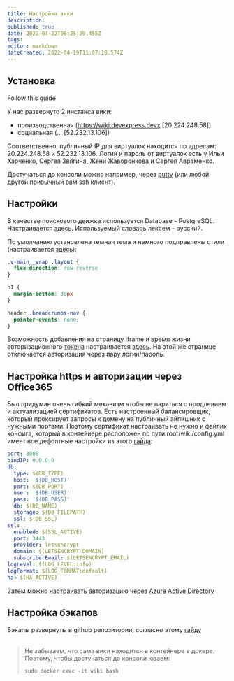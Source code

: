 ```yaml
---
title: Настройка вики
description: 
published: true
date: 2022-04-22T06:25:59.455Z
tags: 
editor: markdown
dateCreated: 2022-04-19T11:07:18.574Z
---
```


## Установка

Follow this [guide](https://docs.requarks.io/install/ubuntu)

У нас развернуто 2 инстанса вики:
- производственная (https://wiki.devexpress.devx [20.224.248.58])
- социальная (... [52.232.13.106])

Соответственно, публичный IP для виртуалок находится по адресам: 20.224.248.58 и 52.232.13.106. Логин и пароль от виртуалок есть у Ильи Харченко, Сергея Звягина, Жени Жаворонкова и Сергея Авраменко.  

Достучаться до консоли можно например, через [putty](https://www.putty.org) (или любой другой привычный вам ssh клиент).

## Настройки

В качестве поискового движка используется Database - PostgreSQL. Настраивается [здесь](/a/search).
Используемый словарь лексем - русский.

По умолчанию установлена темная тема и немного подправлены стили (настраивается [здесь](/a/theme)):

```css
.v-main__wrap .layout {
  flex-direction: row-reverse
}

h1 {
  margin-bottom: 30px
}

header .breadcrumbs-nav {
  pointer-events: none;
}
```

 
Возможность добавления на страницу iframe и время жизни авторизационного [токена](https://github.com/Requarks/blog/blob/master/content/post/security-wiki-js.md) настраивается [здесь](/a/security). На этой же странице отключается авторизация через пару логин/пароль.

## Настройка https и авторизации через Office365

Был придуман очень гибкий механизм чтобы не париться с продлением и актуализацией сертификатов. Есть настроенный балансировщик, который проксирует запросы к домену на публичный айпишник с нужными портами. Поэтому сертификат настраивать не нужно и файлик конфига, который в контейнере расположен по пути root/wiki/config.yml имеет все дефолтные настройки из этого [гайда](https://docs.requarks.io/install/ubuntu):

```yml
port: 3000
bindIP: 0.0.0.0
db:
  type: $(DB_TYPE)
  host: '$(DB_HOST)'
  port: $(DB_PORT)
  user: '$(DB_USER)'
  pass: '$(DB_PASS)'
  db: $(DB_NAME)
  storage: $(DB_FILEPATH)
  ssl: $(DB_SSL)
ssl:
  enabled: $(SSL_ACTIVE)
  port: 3443
  provider: letsencrypt
  domain: $(LETSENCRYPT_DOMAIN)
  subscriberEmail: $(LETSENCRYPT_EMAIL)
logLevel: $(LOG_LEVEL:info)
logFormat: $(LOG_FORMAT:default)
ha: $(HA_ACTIVE)

```

Затем можно настраивать авторизацию через [Azure Active Directory](https://docs.requarks.io/auth/azure)

## Настройка бэкапов

Бэкапы развернуты в github репозитории, согласно этому [гайду](https://docs.requarks.io/storage/git)  
 

> Не забываем, что сама вики находится в контейнере в докере. Поэтому, чтобы достучаться до консоли юзаем:  
> 
> ```plaintext
> sudo docker exec -it wiki bash
> ```


